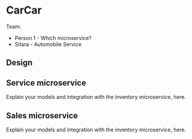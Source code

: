 # CarCar

Team:

* Person 1 - Which microservice?
* Sitara - Automobile Service

## Design

## Service microservice

Explain your models and integration with the inventory
microservice, here.

## Sales microservice

Explain your models and integration with the inventory
microservice, here.
